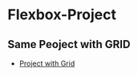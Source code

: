 # Flexbox-Project
## Same Peoject with GRID

- [Project with Grid](https://github.com/mokammeltanvir/Grid-Project)
